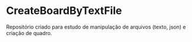 # CreateBoardByTextFile
Repositório criado para estudo de manipulação de arquivos (texto, json) e criação de quadro.
